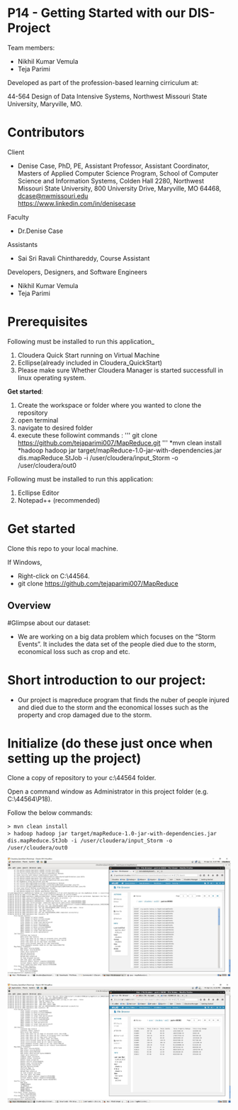 # P14 - Getting Started with our DIS-Project

Team members: 

- Nikhil Kumar Vemula
- Teja Parimi

Developed as part of the profession-based learning cirriculum at:

44-564 Design of Data Intensive Systems, 
Northwest Missouri State University, 
Maryville, MO.

# Contributors

Client

- Denise Case, PhD, PE,  Assistant Professor,   Assistant Coordinator, Masters of Applied Computer Science Program, 
  School of Computer Science and Information Systems, 
  Colden Hall 2280, 
  Northwest Missouri State University, 
  800 University Drive, Maryville, MO 64468, 
  dcase@nwmissouri.edu     
  https://www.linkedin.com/in/denisecase

Faculty

- Dr.Denise Case

Assistants

- Sai Sri Ravali Chinthareddy, Course Assistant

Developers, Designers, and Software Engineers

- Nikhil Kumar Vemula 
- Teja Parimi

# Prerequisites

Following must be installed to run this application_
1. Cloudera Quick Start running on Virtual Machine
2. Ecllipse(already included in Cloudera_QuickStart)
3. Please make sure Whether Cloudera Manager is started successfull in linux operating system.

**Get started**:

1. Create the workspace or folder where you wanted to clone the repository
2. open terminal
3. navigate to desired folder
4. execute these followint commands :
''' git clone https://github.com/tejaparimi007/MapReduce.git '''
   *mvn clean install
   *hadoop hadoop jar target/mapReduce-1.0-jar-with-dependencies.jar dis.mapReduce.StJob -i /user/cloudera/input_Storm -o /user/cloudera/out0

Following must be installed to run this application:

1. Ecllipse Editor
2. Notepad++ (recommended)

# Get started

Clone this repo to your local machine. 

If Windows, 

- Right-click on C:\44564.
- git clone https://github.com/tejaparimi007/MapReduce

## Overview

#Glimpse about our dataset:

- We are working on a big data problem which focuses on the “Storm Events”. It includes the data set of the people died due to the storm, economical loss such as crop and etc.
# Short introduction to our project:

- Our project is mapreduce program that finds the nuber of people injured and died due to the storm and the economical losses such as the property and crop damaged due to the storm.


# Initialize (do these just once when setting up the project)

Clone a copy of repository to your c:\44564 folder.

Open a command window as Administrator in this project folder (e.g. C:\44564\P18).

Follow the below commands:

```
> mvn clean install
> hadoop hadoop jar target/mapReduce-1.0-jar-with-dependencies.jar dis.mapReduce.StJob -i /user/cloudera/input_Storm -o /user/cloudera/out0
```

![Mapper_Output.PNG](https://github.com/tejaparimi007/MapReduce/blob/master/mapper_output.JPG)



![Reducer_Output.PNG](https://github.com/tejaparimi007/MapReduce/blob/master/mapreducerOutput.JPG)


